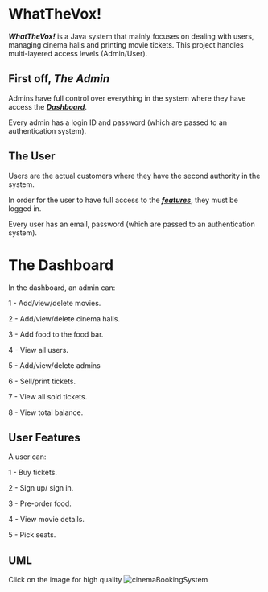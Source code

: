 # WhatTheVox!

***WhatTheVox!*** is a Java system that mainly focuses on dealing with users, managing cinema halls and printing movie tickets. This project handles multi-layered access levels (Admin/User).

## First off, ***The Admin***

Admins have full control over everything in the system where they have access the ***[Dashboard](#the-dashboard)***. 

Every admin has a login ID and password (which are passed to an authentication system).

## The User

Users are the actual customers where they have the second authority in the system. 

In order for the user to have full access to the ***[features](#user-features)***, they must be logged in.

Every user has an email, password (which are passed to an authentication system).

# The Dashboard

In the dashboard, an admin can:

1 - Add/view/delete movies.

2 - Add/view/delete cinema halls.

3 - Add food to the food bar.

4 - View all users.

5 - Add/view/delete admins

6 - Sell/print tickets.

7 - View all sold tickets.

8 - View total balance.


## User Features

A user can:

1 - Buy tickets.

2 - Sign up/ sign in. 

3 - Pre-order food.

4 - View movie details.

5 - Pick seats.


## UML

Click on the image for high quality
![cinemaBookingSystem](https://user-images.githubusercontent.com/71923204/168705203-c038cb3d-fd61-4753-8904-ae60c00c06f1.png)




